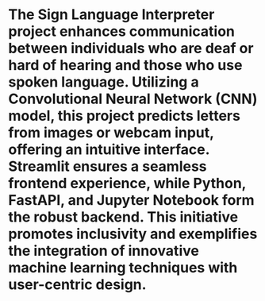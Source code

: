 # The Sign Language Interpreter project enhances communication between individuals who are deaf or hard of hearing and those who use spoken language. Utilizing a Convolutional Neural Network (CNN) model, this project predicts letters from images or webcam input, offering an intuitive interface. Streamlit ensures a seamless frontend experience, while Python, FastAPI, and Jupyter Notebook form the robust backend. This initiative promotes inclusivity and exemplifies the integration of innovative machine learning techniques with user-centric design.


